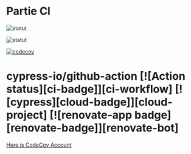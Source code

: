 # Partie CI

![statut](https://github.com/magloiredaniel/cicd-projet1-github-action/actions/workflows/main.yml/badge.svg)

![statut](https://github.com/magloiredaniel/cicd-projet1-github-action/actions/workflows/main.yml/badge.svg?event=push&branch=master)

[![codecov](https://codecov.io/gh/magloiredaniel/cicd-projet1-github-action/graph/badge.svg?token=LJ3ZH4N116)](https://codecov.io/gh/magloiredaniel/cicd-projet1-github-action)

# cypress-io/github-action [![Action status][ci-badge]][ci-workflow] [![cypress][cloud-badge]][cloud-project] [![renovate-app badge][renovate-badge]][renovate-bot]

[Here is CodeCov Account](https://about.codecov.io/)